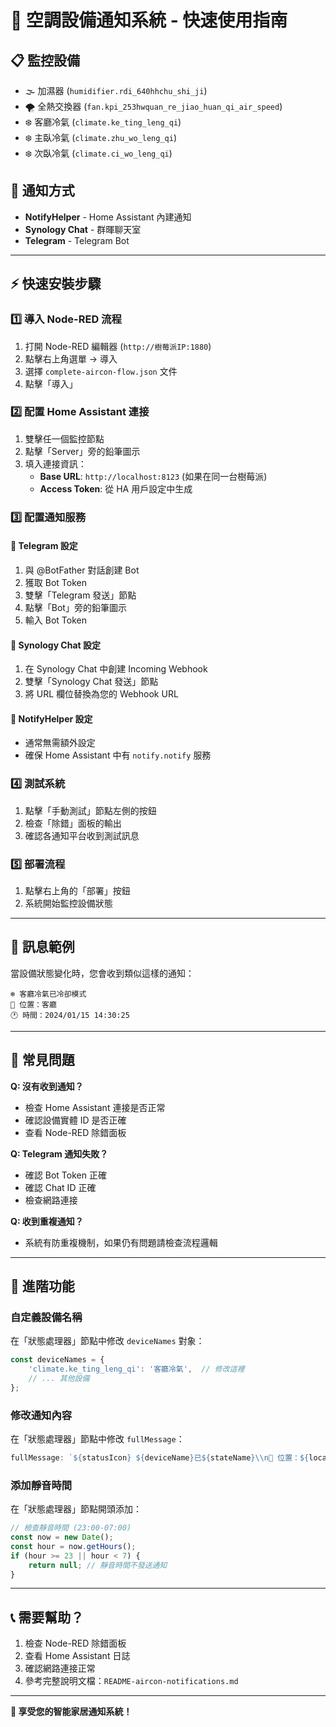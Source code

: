 # 🚀 空調設備通知系統 - 快速使用指南

## 📋 監控設備
- 🌫️ 加濕器 (`humidifier.rdi_640hhchu_shi_ji`)
- 🌪️ 全熱交換器 (`fan.kpi_253hwquan_re_jiao_huan_qi_air_speed`)
- ❄️ 客廳冷氣 (`climate.ke_ting_leng_qi`)
- ❄️ 主臥冷氣 (`climate.zhu_wo_leng_qi`)
- ❄️ 次臥冷氣 (`climate.ci_wo_leng_qi`)

## 🔔 通知方式
- **NotifyHelper** - Home Assistant 內建通知
- **Synology Chat** - 群暉聊天室
- **Telegram** - Telegram Bot

---

## ⚡ 快速安裝步驟

### 1️⃣ 導入 Node-RED 流程
1. 打開 Node-RED 編輯器 (`http://樹莓派IP:1880`)
2. 點擊右上角選單 → 導入
3. 選擇 `complete-aircon-flow.json` 文件
4. 點擊「導入」

### 2️⃣ 配置 Home Assistant 連接
1. 雙擊任一個監控節點
2. 點擊「Server」旁的鉛筆圖示
3. 填入連接資訊：
   - **Base URL**: `http://localhost:8123` (如果在同一台樹莓派)
   - **Access Token**: 從 HA 用戶設定中生成

### 3️⃣ 配置通知服務

#### 🔧 Telegram 設定
1. 與 @BotFather 對話創建 Bot
2. 獲取 Bot Token
3. 雙擊「Telegram 發送」節點
4. 點擊「Bot」旁的鉛筆圖示
5. 輸入 Bot Token

#### 🔧 Synology Chat 設定
1. 在 Synology Chat 中創建 Incoming Webhook
2. 雙擊「Synology Chat 發送」節點
3. 將 URL 欄位替換為您的 Webhook URL

#### 🔧 NotifyHelper 設定
- 通常無需額外設定
- 確保 Home Assistant 中有 `notify.notify` 服務

### 4️⃣ 測試系統
1. 點擊「手動測試」節點左側的按鈕
2. 檢查「除錯」面板的輸出
3. 確認各通知平台收到測試訊息

### 5️⃣ 部署流程
1. 點擊右上角的「部署」按鈕
2. 系統開始監控設備狀態

---

## 📱 訊息範例

當設備狀態變化時，您會收到類似這樣的通知：

```
❄️ 客廳冷氣已冷卻模式
📍 位置：客廳
🕐 時間：2024/01/15 14:30:25
```

---

## 🔧 常見問題

**Q: 沒有收到通知？**
- 檢查 Home Assistant 連接是否正常
- 確認設備實體 ID 是否正確
- 查看 Node-RED 除錯面板

**Q: Telegram 通知失敗？**
- 確認 Bot Token 正確
- 確認 Chat ID 正確
- 檢查網路連接

**Q: 收到重複通知？**
- 系統有防重複機制，如果仍有問題請檢查流程邏輯

---

## 🎯 進階功能

### 自定義設備名稱
在「狀態處理器」節點中修改 `deviceNames` 對象：

```javascript
const deviceNames = {
    'climate.ke_ting_leng_qi': '客廳冷氣',  // 修改這裡
    // ... 其他設備
};
```

### 修改通知內容
在「狀態處理器」節點中修改 `fullMessage`：

```javascript
fullMessage: `${statusIcon} ${deviceName}已${stateName}\\n📍 位置：${location}\\n🕐 時間：${timestamp}`
```

### 添加靜音時間
在「狀態處理器」節點開頭添加：

```javascript
// 檢查靜音時間 (23:00-07:00)
const now = new Date();
const hour = now.getHours();
if (hour >= 23 || hour < 7) {
    return null; // 靜音時間不發送通知
}
```

---

## 📞 需要幫助？

1. 檢查 Node-RED 除錯面板
2. 查看 Home Assistant 日誌
3. 確認網路連接正常
4. 參考完整說明文檔：`README-aircon-notifications.md`

---

**🎉 享受您的智能家居通知系統！**
